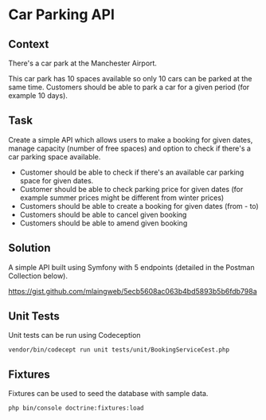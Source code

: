 # Car Parking API

## Context

There's a car park at the Manchester Airport.

This car park has 10 spaces available so only 10 cars can be parked at the same time. Customers should be able to park a car for a given period (for example 10 days).

## Task
Create a simple API which allows users to make a booking for given dates, manage capacity (number of free spaces) and option to check if there's a car parking space available.

- Customer should be able to check if there's an available car parking space for given dates.
- Customer should be able to check parking price for given dates (for example summer prices might be different from winter prices)
- Customers should be able to create a booking for given dates (from - to)
- Customers should be able to cancel given booking
- Customers should be able to amend given booking


## Solution

A simple API built using Symfony with 5 endpoints (detailed in the Postman Collection below).

https://gist.github.com/mlaingweb/5ecb5608ac063b4bd5893b5b6fdb798a

## Unit Tests

Unit tests can be run using Codeception

```shell
vendor/bin/codecept run unit tests/unit/BookingServiceCest.php
```

## Fixtures

Fixtures can be used to seed the database with sample data.

```shell
php bin/console doctrine:fixtures:load
```
